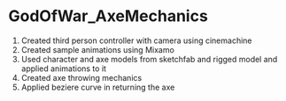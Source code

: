 # GodOfWar_AxeMechanics

1. Created third person controller with camera using cinemachine
2. Created sample animations using Mixamo
3. Used character and axe models from sketchfab and rigged model and applied animations to it
4. Created axe throwing mechanics 
5. Applied beziere curve in returning the axe
